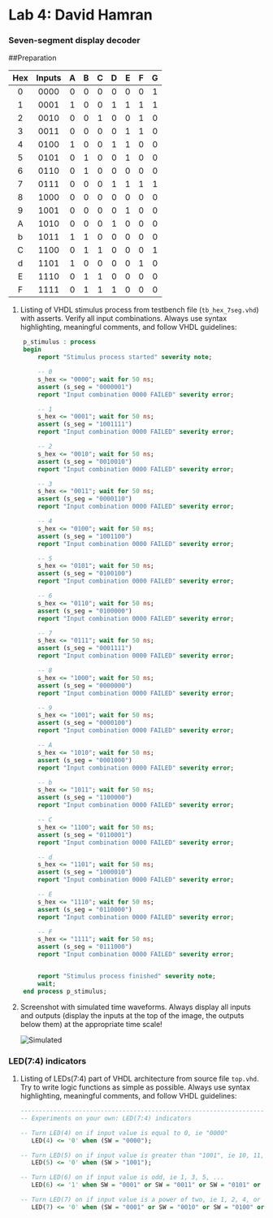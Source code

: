 # Lab 4: David Hamran

### Seven-segment display decoder

##Preparation


   | **Hex** | **Inputs** | **A** | **B** | **C** | **D** | **E** | **F** | **G** |
   | :-: | :-: | :-: | :-: | :-: | :-: | :-: | :-: | :-: |
   | 0 | 0000 | 0 | 0 | 0 | 0 | 0 | 0 | 1 |
   | 1 | 0001 | 1 | 0 | 0 | 1 | 1 | 1 | 1 |
   | 2 | 0010 | 0 | 0 | 1 | 0 | 0 | 1 | 0 |
   | 3 | 0011 | 0 | 0 | 0 | 0 | 1 | 1 | 0 |
   | 4 | 0100 | 1 | 0 | 0 | 1 | 1 | 0 | 0 |
   | 5 | 0101 | 0 | 1 | 0 | 0 | 1 | 0 | 0 |
   | 6 | 0110 | 0 | 1 | 0 | 0 | 0 | 0 | 0 |
   | 7 | 0111 | 0 | 0 | 0 | 1 | 1 | 1 | 1 |
   | 8 | 1000 | 0 | 0 | 0 | 0 | 0 | 0 | 0 |
   | 9 | 1001 | 0 | 0 | 0 | 0 | 1 | 0 | 0 |
   | A | 1010 | 0 | 0 | 0 | 1 | 0 | 0 | 0 |
   | b | 1011 | 1 | 1 | 0 | 0 | 0 | 0 | 0 |
   | C | 1100 | 0 | 1 | 1 | 0 | 0 | 0 | 1 |
   | d | 1101 | 1 | 0 | 0 | 0 | 0 | 1 | 0 |
   | E | 1110 | 0 | 1 | 1 | 0 | 0 | 0 | 0 |
   | F | 1111 | 0 | 1 | 1 | 1 | 0 | 0 | 0 |

1. Listing of VHDL stimulus process from testbench file (`tb_hex_7seg.vhd`) with asserts. Verify all input combinations. Always use syntax highlighting, meaningful comments, and follow VHDL guidelines:

```vhdl
    p_stimulus : process
    begin
        report "Stimulus process started" severity note;

        -- 0
        s_hex <= "0000"; wait for 50 ns;
        assert (s_seg = "0000001")
        report "Input combination 0000 FAILED" severity error;

        -- 1
        s_hex <= "0001"; wait for 50 ns;
        assert (s_seg = "1001111")
        report "Input combination 0000 FAILED" severity error;

        -- 2
        s_hex <= "0010"; wait for 50 ns;
        assert (s_seg = "0010010")
        report "Input combination 0000 FAILED" severity error;

        -- 3
        s_hex <= "0011"; wait for 50 ns;
        assert (s_seg = "0000110")
        report "Input combination 0000 FAILED" severity error;

        -- 4
        s_hex <= "0100"; wait for 50 ns;
        assert (s_seg = "1001100")
        report "Input combination 0000 FAILED" severity error;

        -- 5
        s_hex <= "0101"; wait for 50 ns;
        assert (s_seg = "0100100")
        report "Input combination 0000 FAILED" severity error;

        -- 6
        s_hex <= "0110"; wait for 50 ns;
        assert (s_seg = "0100000")
        report "Input combination 0000 FAILED" severity error;

        -- 7
        s_hex <= "0111"; wait for 50 ns;
        assert (s_seg = "0001111")
        report "Input combination 0000 FAILED" severity error;

        -- 8
        s_hex <= "1000"; wait for 50 ns;
        assert (s_seg = "0000000")
        report "Input combination 0000 FAILED" severity error;

        -- 9
        s_hex <= "1001"; wait for 50 ns;
        assert (s_seg = "0000100")
        report "Input combination 0000 FAILED" severity error;

        -- A
        s_hex <= "1010"; wait for 50 ns;
        assert (s_seg = "0001000")
        report "Input combination 0000 FAILED" severity error;

        -- b
        s_hex <= "1011"; wait for 50 ns;
        assert (s_seg = "1100000")
        report "Input combination 0000 FAILED" severity error;

        -- C
        s_hex <= "1100"; wait for 50 ns;
        assert (s_seg = "0110001")
        report "Input combination 0000 FAILED" severity error;

        -- d
        s_hex <= "1101"; wait for 50 ns;
        assert (s_seg = "1000010")
        report "Input combination 0000 FAILED" severity error;

        -- E
        s_hex <= "1110"; wait for 50 ns;
        assert (s_seg = "0110000")
        report "Input combination 0000 FAILED" severity error;

        -- F
        s_hex <= "1111"; wait for 50 ns;
        assert (s_seg = "0111000")
        report "Input combination 0000 FAILED" severity error;


        report "Stimulus process finished" severity note;
        wait;
    end process p_stimulus;
```

2. Screenshot with simulated time waveforms. Always display all inputs and outputs (display the inputs at the top of the image, the outputs below them) at the appropriate time scale!

   ![Simulated](sim.png)

### LED(7:4) indicators

1. Listing of LEDs(7:4) part of VHDL architecture from source file `top.vhd`. Try to write logic functions as simple as possible. Always use syntax highlighting, meaningful comments, and follow VHDL guidelines:

   ```vhdl
   --------------------------------------------------------------------
   -- Experiments on your own: LED(7:4) indicators

   -- Turn LED(4) on if input value is equal to 0, ie "0000"
      LED(4) <= '0' when (SW = "0000");

   -- Turn LED(5) on if input value is greater than "1001", ie 10, 11, 12, ...
      LED(5) <= '0' when (SW > "1001");

   -- Turn LED(6) on if input value is odd, ie 1, 3, 5, ...
      LED(6) <= '1' when SW = "0001" or SW = "0011" or SW = "0101" or SW = "0111" or SW = "1001" or SW = "1011" or SW = "1101" or SW = "1111");

   -- Turn LED(7) on if input value is a power of two, ie 1, 2, 4, or 8
      LED(7) <= '0' when (SW = "0001" or SW = "0010" or SW = "0100" or SW = "1000");
   ```
